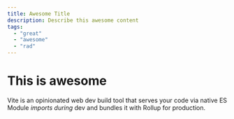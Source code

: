 ```yaml
---
title: Awesome Title
description: Describe this awesome content
tags:
  - "great"
  - "awesome"
  - "rad"
---
```


# This is awesome

Vite is an opinionated web dev build tool that serves your code via native ES Module *imports during* dev and bundles it with Rollup for production.
